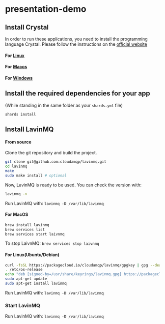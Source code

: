 # presentation-demo


## Install Crystal
In order to run these applications, you need to install the programming language Crystal. Please follow the instructions on the [official website](https://crystal-lang.org/install/)

#### For [Linux](https://crystal-lang.org/install/#:~:text=Source-,Linux,-Many%20Linux%20distribution)

#### For [Macos](https://crystal-lang.org/install/#:~:text=installing%20on%20Linux-,MacOS,-The%20Crystal%20project)

#### For [Windows](https://crystal-lang.org/install/#:~:text=installing%20on%20MacOS-,Windows,-(preview))


## Install the required dependencies for your app
(While standing in the same folder as your `shards.yml` file)

`shards install`

## Install LavinMQ

#### From source

Clone the git repository and build the project.

```sh
git clone git@github.com:cloudamqp/lavinmq.git
cd lavinmq
make
sudo make install # optional
```

Now, LavinMQ is ready to be used. You can check the version with:

```sh
lavinmq -v
```

Run LavinMQ with:
`lavinmq -D /var/lib/lavinmq`

#### For MacOS

```sh
brew install lavinmq
brew services list
brew services start laivnmq
```

To stop LaivnMQ: `brew services stop laivnmq`


#### For Linux(Ubuntu/Debian)
```sh
curl -fsSL https://packagecloud.io/cloudamqp/lavinmq/gpgkey | gpg --dearmor | sudo tee /usr/share/keyrings/lavinmq.gpg > /dev/null
. /etc/os-release
echo "deb [signed-by=/usr/share/keyrings/lavinmq.gpg] https://packagecloud.io/cloudamqp/lavinmq/$ID $VERSION_CODENAME main" | sudo tee /etc/apt/sources.list.d/lavinmq.list
sudo apt-get update
sudo apt-get install lavinmq
```

Run LavinMQ with:
`lavinmq -D /var/lib/lavinmq`

### Start LavinMQ 

Run LavinMQ with:
`lavinmq -D /var/lib/lavinmq`
